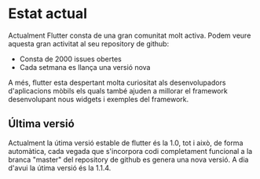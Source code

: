 <!-- TITLE: Estat Actual -->
<!-- SUBTITLE: A quick summary of Estat Actual -->

# Estat actual

Actualment Flutter consta de una gran comunitat molt activa. Podem veure aquesta gran activitat al seu repository de github:
- Consta de 2000 issues obertes
- Cada setmana es llança una versió nova

A més, flutter esta despertant molta curiositat als desenvolupadors d'aplicacions mòbils els quals també ajuden a millorar el framework desenvolupant nous widgets i exemples del framework.

## Última versió

Actualment la útima versió estable de flutter és la 1.0, tot i això, de forma automàtica, cada vegada que s'incorpora codi completament funcional a la branca "master" del repository de github es genera una nova versió. A dia d'avui la útima versió és la 1.1.4.